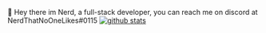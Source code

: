 👋 Hey there im Nerd, a full-stack developer, you can reach me on discord at NerdThatNoOneLikes#0115
[![github stats](https://github-readme-stats.vercel.app/api?username=nerdthatnoonelikes)](https://github.com/anuraghazra/github-readme-stats)

<!--
**kenrag24/kenrag24** is a ✨ _special_ ✨ repository because its `README.md` (this file) appears on your GitHub profile.

Here are some ideas to get you started:

- 🔭 I’m currently working on ...
- 🌱 I’m currently learning ...
- 👯 I’m looking to collaborate on ...
- 🤔 I’m looking for help with ...
- 💬 Ask me about ...
- 📫 How to reach me: ...
- 😄 Pronouns: ...
- ⚡ Fun fact: ...
-->
